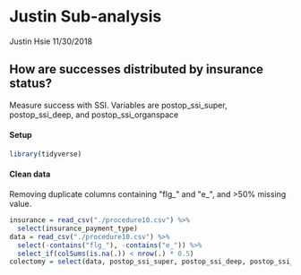 Justin Sub-analysis
================
Justin Hsie
11/30/2018

How are successes distributed by insurance status?
--------------------------------------------------

Measure success with SSI. Variables are postop\_ssi\_super, postop\_ssi\_deep, and postop\_ssi\_organspace

#### Setup

``` r
library(tidyverse)
```

#### Clean data

Removing duplicate columns containing "flg\_" and "e\_", and &gt;50% missing value.

``` r
insurance = read_csv("./procedure10.csv") %>% 
  select(insurance_payment_type)
data = read_csv("./procedure10.csv") %>% 
  select(-contains("flg_"), -contains("e_")) %>%
  select_if(colSums(is.na(.)) < nrow(.) * 0.5)
colectomy = select(data, postop_ssi_super, postop_ssi_deep, postop_ssi_organspace)
```
